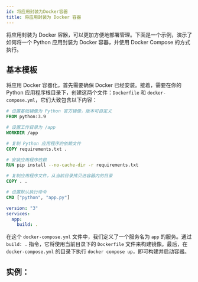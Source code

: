 ```yaml
---
id: 将应用封装为Docker容器
title: 将应用封装为 Docker 容器
---
```


将应用封装为 Docker 容器，可以更加方便地部署管理。下面是一个示例，演示了如何将一个 Python 应用封装为 Docker 容器，并使用 Docker Compose 的方式执行。

## 基本模板

将应用 Docker 容器化，首先需要确保 Docker 已经安装。接着，需要在你的 Python 应用程序根目录下，创建这两个文件：`Dockerfile` 和 `docker-compose.yml`，它们大致包含以下内容：

```Dockerfile title="Dockerfile"
# 设置基础镜像为 Python 官方镜像，版本可自定义
FROM python:3.9

# 设置工作目录为 /app
WORKDIR /app

# 复制 Python 应用程序的依赖文件
COPY requirements.txt .

# 安装应用程序依赖
RUN pip install --no-cache-dir -r requirements.txt

# 复制应用程序文件，从当前目录拷贝进容器内的目录
COPY . .

# 设置默认执行命令
CMD ["python", "app.py"]
```

```yaml title="docker-compose.yml"
version: "3"
services:
  app:
    build: .
```

在这个 `docker-compose.yml` 文件中，我们定义了一个服务名为 `app` 的服务。通过 `build: .` 指令，它将使用当前目录下的 `Dockerfile` 文件来构建镜像。最后，在 `docker-compose.yml` 的目录下执行 `docker compose up`，即可构建并启动容器。

## 实例：
